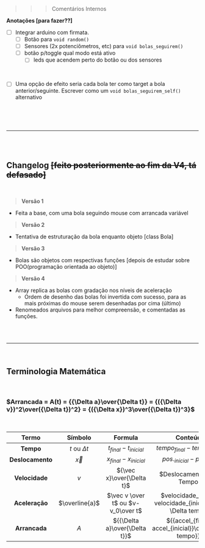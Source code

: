>>>Comentários Internos

**Anotações [para fazer??]**

- [ ] Integrar arduino com firmata.
  - [ ] Botão para `void random()` 
  - [ ] Sensores (2x potenciômetros, etc) para `void bolas_seguirem()` 
  - [ ] botão p/toggle qual modo está ativo
    - [ ] leds que acendem perto do botão ou dos sensores

<br>

- [ ] Uma opção de efeito seria cada bola ter como target a bola anterior/seguinte. Escrever como um `void bolas_seguirem_self()` alternativo

<br>
<br>
<br>

---
<br>
<br>


## Changelog ~~[feito posteriormente ao fim da V4, tá defasado]~~

<br>


>**Versão 1**
* Feita a base, com uma bola seguindo mouse com arrancada variável

>**Versão 2**
* Tentativa de estruturação da bola enquanto objeto [class Bola]

>**Versão 3**
* Bolas são objetos com respectivas funções [depois de estudar sobre POO(programação orientada ao objeto)]

>**Versão 4**
* Array replica as bolas com gradação nos níveis de aceleração
  * Ordem de desenho das bolas foi invertida com sucesso, para as mais próximas do mouse serem desenhadas por cima (último)
* Renomeados arquivos para melhor compreensão, e comentadas as funções.

<br>
<br>

---

<br>

## Terminologia Matemática
<br>

### $Arrancada = A(t) = {{\Delta a}\over{\Delta t}} = {({\Delta v})^2\over({\Delta t})^2} = {({\Delta x})^3\over({\Delta t})^3}$

<br>

Termo|Símbolo|Formula|Conteúdo
:---:|:---:|:---:|:---:
**Tempo**|$t$ ou $\Delta t$|$t_{final}-t_{inicial}$|$tempo_{final}-tempo_{inicial}$
**Deslocamento**|$\vec x$| $x_ {final} - x_ {inicial}$ | $pos._ {inicial} - pos._ {final}$
**Velocidade**|$v$|${\vec x}\over{\Delta t}$|$Deslocamento \over Tempo$
**Aceleração**|$\overline{a}$|$\vec v \over t$ ou $v-v_0\over t$|$velocidade_{final}-velocidade_{inicial} \over \Delta tempo$
**Arrancada**|$A$|${{\Delta a}\over{\Delta t}}$|${{accel_{final}-accel_{inicial}}\over{\Delta tempo}}$

<br/>
<br/>
<br/>

